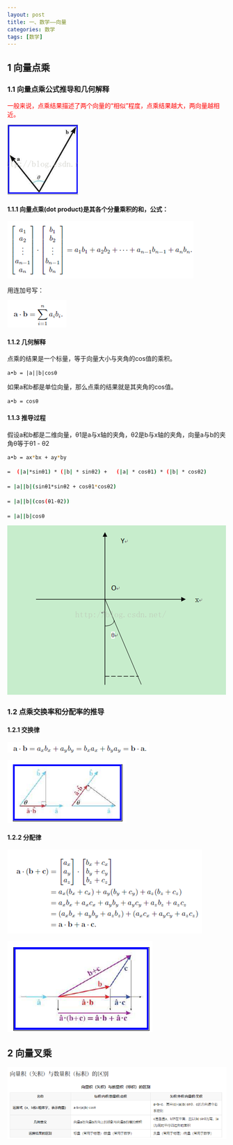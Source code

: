 ```yaml
---
layout: post
title: 一、数学——向量
categories: 数学
tags: [数学]
---
```


## 1 向量点乘
### 1.1 向量点乘公式推导和几何解释

<font color="red">
一般来说，点乘结果描述了两个向量的“相似”程度，点乘结果越大，两向量越相近。
</font>

![alt text](image.png)

#### 1.1.1 向量点乘(dot product)是其各个分量乘积的和，公式：

![alt text](image-1.png)

用连加号写：

![alt text](image-2.png)

#### 1.1.2 几何解释

点乘的结果是一个标量，等于向量大小与夹角的cos值的乘积。

`a•b = |a||b|cosθ`

如果a和b都是单位向量，那么点乘的结果就是其夹角的cos值。

`a•b = cosθ`

#### 1.1.3 推导过程

假设a和b都是二维向量，θ1是a与x轴的夹角，θ2是b与x轴的夹角，向量a与b的夹角θ等于θ1 - θ2

```sh
a•b = ax*bx + ay*by 

=  (|a|*sinθ1) * (|b| * sinθ2) +   (|a| * cosθ1) * (|b| * cosθ2)

= |a||b|(sinθ1*sinθ2 + cosθ1*cosθ2)

= |a||b|(cos(θ1-θ2))

= |a||b|cosθ
```

![alt text](image-3.png)

### 1.2 点乘交换率和分配率的推导

#### 1.2.1 交换律

![alt text](image-4.png)

![alt text](image-5.png)

#### 1.2.2 分配律

![alt text](image-6.png)

![alt text](image-7.png)

## 2 向量叉乘

![alt text](image-8.png)
